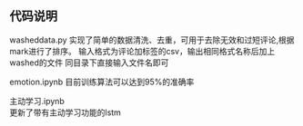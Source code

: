 ##  代码说明
washeddata.py
实现了简单的数据清洗、去重，可用于去除无效和过短评论,根据mark进行了排序。
输入格式为评论加标签的csv，输出相同格式名称后加上washed的文件
同目录下直接输入文件名即可

emotion.ipynb
目前训练算法可以达到95%的准确率


主动学习.ipynb  
更新了带有主动学习功能的lstm
